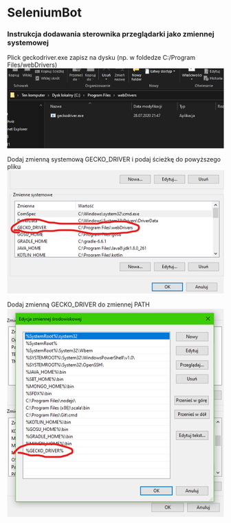 # SeleniumBot

### Instrukcja dodawania sterownika przeglądarki jako zmiennej systemowej

Plick geckodriver.exe zapisz na dysku
(np. w  foldedze C:/Program Files/webDrivers)
![GitHub Logo](1.png)

Dodaj zmienną systemową GECKO_DRIVER i podaj ścieżkę do powyższego pliku
![GitHub Logo](2.png)

Dodaj zmienną GECKO_DRIVER do zmiennej PATH
![GitHub Logo](3.png)


